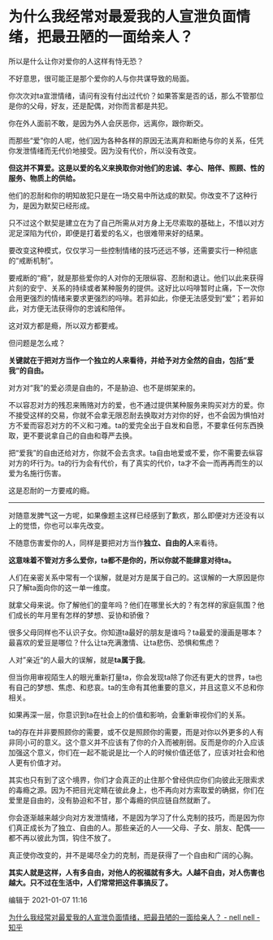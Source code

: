 # 为什么我经常对最爱我的人宣泄负面情绪，把最丑陋的一面给亲人？

所以是什么让你对爱你的人这样有恃无恐？

不好意思，很可能正是那个爱你的人与你共谋导致的局面。

你次次对ta宣泄情绪，请问有没有付出过代价？如果答案是否的话，那么不管那位是你的父母，好友，还是配偶，对你而言都是共犯。

你在外人面前不敢，是因为外人会厌恶你，远离你，跟你断交。

而那些“爱”你的人呢，他们因为各种各样的原因无法离弃和断绝与你的关系，任凭你发泄情绪而无代价地接受。因为没有代价，所以没有改变。

**但这并不算爱。这是以爱的名义来换取你对他们的忠诚、孝心、陪伴、照顾、性的服务、物质上的供给。**

他们的忍耐和你的明知故犯只是在一场交易中所达成的默契。你改变不了这种行为，是因为默契已经形成。

只不过这个默契是建立在为了自己所需从对方身上无尽索取的基础上，不惜以对方泥足深陷为代价，即便是打着爱的名义，也很难带来好的结果。

要改变这种模式，仅仅学习一些控制情绪的技巧还远不够，还需要实行一种彻底的“戒断机制”。

要戒断的“瘾”，就是那些爱你的人对你的无限纵容、忍耐和退让。他们以此来获得片刻的安宁、关系的持续或者某种服务的提供。这好比以吗啡暂时止痛，下一次你会用更强烈的情绪来要求更强烈的吗啡。若非如此，你便无法感受到“爱”；若非如此，对方便无法获得你的忠诚和陪伴。

这对双方都是瘾，所以双方都要戒。

但问题是怎么戒？

**关键就在于把对方当作一个独立的人来看待，并给予对方全然的自由，包括”爱我“的自由。**

对方对“我”的爱必须是自由的，不是胁迫、也不是绑架来的。

不以容忍对方的残忍来贿赂对方的爱，也不通过提供某种服务来购买对方的爱。你不接受这样的交易，你就不会拿无限忍耐去换取对方对你的好，也不会因为惧怕对方不爱而容忍对方的不义和刁难。ta的爱完全出于自发和自愿，不要拿任何东西换取，更不要说拿自己的自由和尊严去换。

把“爱我”的自由还给对方，你就不会去贪求。ta自由地爱或不爱，你不需要去纵容对方的坏行为。ta的行为会有代价，有了真实的代价，ta才不会一而再再而生的以爱为名施行伤害。

这是忍耐的一方要戒的瘾。


---


对随意发脾气这一方呢，如果像题主这样已经感到了歉疚，那么即便对方还没有以上的觉悟，你也可以率先改变。

不随意伤害爱你的人，同样是要把对方当作**独立、自由的人**来看待。

**这意味着不管对方多么爱你，ta都不是你的，所以你就不能肆意对待ta。**

人们在亲密关系中常有一个误解，就是对方是属于自己的。这误解的一大原因是你只了解ta面向你的这一单一维度。

就拿父母来说。你了解他们的童年吗？他们在哪里长大的？有怎样的家庭氛围？他们成长的年月里有怎样的梦想、妥协和骄傲？

很多父母同样也不认识子女。你知道ta最好的朋友是谁吗？ta最爱的漫画是哪本？最喜欢的爱豆是哪位？什么让ta充满激情、让ta悲伤、恐惧和焦虑？

人对”亲近“的人最大的误解，就是**ta属于我**。

但当你用审视陌生人的眼光重新打量ta，你会发现ta除了你还有更大的世界，ta也有自己的梦想、焦虑、和悲哀。ta的生命有其他重要的意义，并且这意义不总和你相关。

如果再深一层，你意识到ta在社会上的价值和影响，会重新审视你们的关系。

ta的存在并非要照顾你的需要，或不仅是照顾你的需要，而是对你以外更多的人有非同小可的意义。这个意义并不应该有了你的介入而被削弱。反而是你的介入应该加强这个意义，你们在一起不能说是比一个人的时候价值还低了，应该对社会和他人更有价值才对。

其实也只有到了这个境界，你们才会真正的止住那个曾经供应你们向彼此无限索求的毒瘾之源。因为不把目光定睛在彼此身上，也不再向对方索取爱的确据，你们在爱里是自由的，没有胁迫和不甘，那个毒瘾的供应链自然就断了。

你会逐渐越来越少向对方发泄情绪，不是因为学习了什么克制的技巧，而是因为你们真正成长为了独立、自由的人。那些亲近的人——父母、子女、朋友、配偶——都不再以彼此为饵，钩住不放了。

真正使你改变的，并不是竭尽全力的克制，而是获得了一个自由和广阔的心胸。

**其实人就是这样，人有多自由，对他人的祝福就有多大。人越不自由，对人伤害也越大。只不过在生活中，人们常常把这件事搞反了。**

编辑于 2021-01-07 11:16

[为什么我经常对最爱我的人宣泄负面情绪，把最丑陋的一面给亲人？ - nell nell - 知乎](https://www.zhihu.com/question/309870033/answer/1665283954)